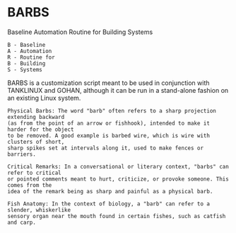 # BARBS

Baseline Automation Routine for Building Systems

``` Text
B - Baseline
A - Automation
R - Routine for
B - Building
S - Systems
```

BARBS is a customization script meant to be used in conjunction with TANKLINUX and GOHAN, although it can be run in a stand-alone fashion on an existing Linux system.

``` Text
Physical Barbs: The word "barb" often refers to a sharp projection extending backward
(as from the point of an arrow or fishhook), intended to make it harder for the object
to be removed. A good example is barbed wire, which is wire with clusters of short,
sharp spikes set at intervals along it, used to make fences or barriers.

Critical Remarks: In a conversational or literary context, "barbs" can refer to critical
or pointed comments meant to hurt, criticize, or provoke someone. This comes from the
idea of the remark being as sharp and painful as a physical barb.

Fish Anatomy: In the context of biology, a "barb" can refer to a slender, whiskerlike
sensory organ near the mouth found in certain fishes, such as catfish and carp.
```
